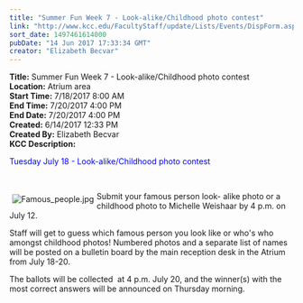 ```yaml
---
title: "Summer Fun Week 7 - Look-alike/Childhood photo contest"
link: "http://www.kcc.edu/FacultyStaff/update/Lists/Events/DispForm.aspx?ID=1006"
sort_date: 1497461614000
pubDate: "14 Jun 2017 17:33:34 GMT"
creator: "Elizabeth Becvar"
---
```


<div><b>Title:</b> Summer Fun Week 7 - Look-alike/Childhood photo contest</div>
<div><b>Location:</b> Atrium area</div>
<div><b>Start Time:</b> 7/18/2017 8:00 AM</div>
<div><b>End Time:</b> 7/20/2017 4:00 PM</div>
<div><b>End Date:</b> 7/20/2017 4:00 PM</div>
<div><b>Created:</b> 6/14/2017 12:33 PM</div>
<div><b>Created By:</b> Elizabeth Becvar</div>
<div><b>KCC Description:</b> <div class="ExternalClass927D78551A50444484132EE4B90C8B33"><p><span style="color:blue">Tuesday July 18 - Look-alike/Childhood photo contest</span></p>
<div> </div>
<div class="ExternalClassC60D5E8853764EEBAB47A61F638BC398"><p><img alt="Famous_people.jpg" src="/FacultyStaff/update/Documents/Famous_people.jpg" style="vertical-align:auto;float:left;margin:5px" />Submit your famous person look- alike photo or a childhood photo to Michelle Weishaar by 4 p.m. on July 12.</p>
<p>Staff will get to guess which famous person you look like or who's who amongst childhood photos! Numbered photos and a separate list of names will be posted on a bulletin board by the main reception desk in the Atrium from July 18-20.  </p>
<p>The ballots will be collected  at 4 p.m. July 20, and the winner(s) with the most correct answers will be announced on Thursday morning.   </p>
<p> </p></div></div></div>
